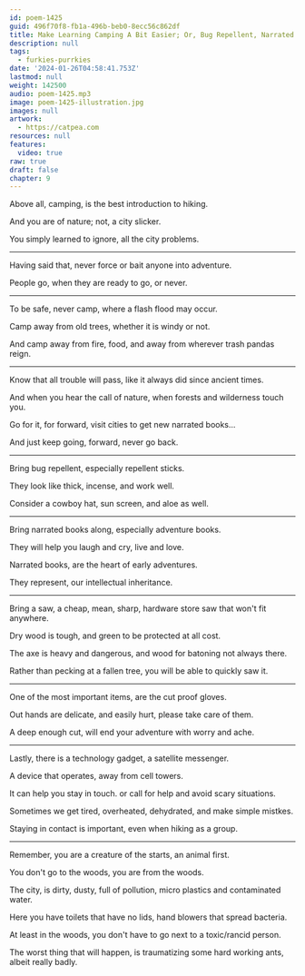 ```yaml
---
id: poem-1425
guid: 496f70f8-fb1a-496b-beb0-8ecc56c862df
title: Make Learning Camping A Bit Easier; Or, Bug Repellent, Narrated Books, Handy Dandy Saw, And Cut Proof Gloves
description: null
tags:
  - furkies-purrkies
date: '2024-01-26T04:58:41.753Z'
lastmod: null
weight: 142500
audio: poem-1425.mp3
image: poem-1425-illustration.jpg
images: null
artwork:
  - https://catpea.com
resources: null
features:
  video: true
raw: true
draft: false
chapter: 9
---
```


Above all, camping,
is the best introduction to hiking.

And you are of nature;
not, a city slicker.

You simply learned to ignore,
all the city problems.

---

Having said that,
never force or bait anyone into adventure.

People go,
when they are ready to go, or never.

---

To be safe, never camp,
where a flash flood may occur.

Camp away from old trees,
whether it is windy or not.

And camp away from fire, food,
and away from wherever trash pandas reign.

---

Know that all trouble will pass,
like it always did since ancient times.

And when you hear the call of nature,
when forests and wilderness touch you.

Go for it, for forward,
visit cities to get new narrated books...

And just keep going, forward,
never go back.

---

Bring bug repellent,
especially repellent sticks.

They look like thick,
incense, and work well.

Consider a cowboy hat, sun screen,
and aloe as well.

---

Bring narrated books along,
especially adventure books.

They will help you laugh and cry,
live and love.

Narrated books,
are the heart of early adventures.

They represent,
our intellectual inheritance.

---

Bring a saw, a cheap, mean, sharp,
hardware store saw that won't fit anywhere.

Dry wood is tough,
and green to be protected at all cost.

The axe is heavy and dangerous,
and wood for batoning not always there.

Rather than pecking at a fallen tree,
you will be able to quickly saw it.

---


One of the most important items,
are the cut proof gloves.

Out hands are delicate,
and easily hurt, please take care of them.

A deep enough cut,
will end your adventure with worry and ache.

---

Lastly, there is a technology gadget,
a satellite messenger.

A device that operates,
away from cell towers.

It can help you stay in touch.
or call for help and avoid scary situations.

Sometimes we get tired, overheated,
dehydrated, and make simple mistkes.

Staying in contact is important,
even when hiking as a group.

---

Remember, you are a creature of the starts,
an animal first.

You don't go to the woods,
you are from the woods.

The city, is dirty, dusty,
full of pollution, micro plastics and contaminated water.

Here you have toilets that have no lids,
hand blowers that spread bacteria.

At least in the woods,
you don't have to go next to a toxic/rancid person.

The worst thing that will happen,
is traumatizing some hard working ants, albeit really badly.
